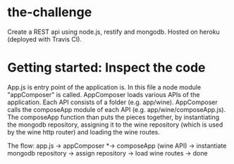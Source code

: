 # the-challenge
Create a REST api using node.js, restify and mongodb. Hosted on heroku (deployed with Travis CI).

# Getting started: Inspect the code 
App.js is entry point of the application is. In this file a node module "appComposer" is called.
AppComposer loads various APIs of the application. Each API consists of a folder (e.g. app/wine). AppComposer calls the composeApp module of each API (e.g. app/wine/composeApp.js).
The composeApp function than puts the pieces together, by instantiating the mongodb repository, assigning it to the wine repository (which is used by the wine http router) and loading the wine routes.     

The flow:
app.js -> appComposer *-> composeApp (wine API) -> instantiate mongodb repository -> assign repository -> load wine routes -> done








